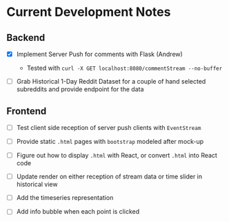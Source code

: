 Current Development Notes
=========================

## Backend

- [x] Implement Server Push for comments with Flask (Andrew)
    * Tested with `curl -X GET localhost:8080/commentStream --no-buffer`

- [ ] Grab Historical 1-Day Reddit Dataset for a couple of hand selected subreddits and provide endpoint for the data

## Frontend

- [ ] Test client side reception of server push clients with `EventStream`

- [ ] Provide static `.html` pages with `bootstrap` modeled after mock-up

- [ ] Figure out how to display `.html` with React, or convert `.html` into React code

- [ ] Update render on either reception of stream data or time slider in historical view
- [ ] Add the timeseries representation
- [ ] Add info bubble when each point is clicked
